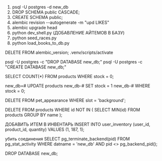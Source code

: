 1. psql -U postgres -d new_db
2. DROP SCHEMA public CASCADE;
3. CREATE SCHEMA public;
4. alembic revision --autogenerate -m "upd LIKES"
5. alembic upgrade head
6. python dev_shell.py (ДОБАВЛЕНИЕ АЙТЕМОВ В БАЗУ)
7. python seed_races.py
8. python load_books_to_db.py


DELETE FROM alembic_version;
.venv/scripts/activate

psql -U postgres -c "DROP DATABASE new_db;"
psql -U postgres -c "CREATE DATABASE new_db;"

SELECT COUNT(*) FROM products WHERE stock = 0;

new_db=# UPDATE products
new_db-# SET stock = 1
new_db-# WHERE stock = 0;


DELETE FROM pet_appearance WHERE slot = 'background';

DELETE FROM products
WHERE id NOT IN (
  SELECT MIN(id)
  FROM products
  GROUP BY name
);

ДОБАВИТЬ ИТЕМ В ИНВЕНТАРЬ
INSERT INTO user_inventory (user_id, product_id, quantity)
VALUES (1, 187, 1);

убить соединения
SELECT pg_terminate_backend(pid)
FROM pg_stat_activity
WHERE datname = 'new_db' AND pid <> pg_backend_pid();

DROP DATABASE new_db;
